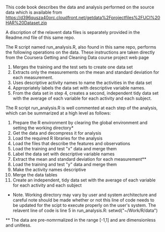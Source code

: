 This code book describes the data and analysis performed on the source data which is available from https://d396qusza40orc.cloudfront.net/getdata%2Fprojectfiles%2FUCI%20HAR%20Dataset.zip

A discription of the relavent data files is separately provided in the Readme.md file of this same repo.

The R script named run_analysis.R, also found in this same repo, performs the following operations on the data. These instructions are taken directly from the Coursera Getting and Cleaning Data course project web page
1. Merges the training and the test sets to create one data set
2. Extracts only the measurements on the mean and standard deviation for each measurement.
3. Uses descriptive activity names to name the activities in the data set
4. Appropriately labels the data set with descriptive variable names. 
5. From the data set in step 4, creates a second, independent tidy data set with the average of each variable for each activity and each subject.

The R script run_analysis.R is well commented at each step of the analysis, which can be summarized at a high level as follows:
1. Prepare the R environment by clearing the global environment and setting the working directory*
2. Get the data and decompress it for analysis
3. Load the required R libraries for the analysis
4. Load the files that describe the features and observations
5. Load the training and test "x" data and merge them
6. Label the data set with descriptive variable names
7. Extract the mean and standard deviation for each measurement**
8. Load the training and test "y" data and merge them
9. Make the activity names descriptive
10. Merge the data tables
11. Create an independent, tidy data set with the average of each variable for each activity and each subject

* Note. Working directory may vary by user and system architecture and careful note should be made whether or not this line of code needs to be updated for the scipt to execute properly on the user's system.
The relavent line of code is line 5 in run_analysis.R:
setwd("~/Work/R/data")

** The data are pre-nomrmalized in the range [-1,1] and are dimensionless and unitless.